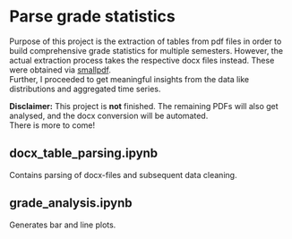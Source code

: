 # Parse grade statistics
Purpose of this project is the extraction of tables from pdf files in order to build comprehensive 
grade statistics for multiple semesters. However, the actual extraction process takes the 
respective docx files instead. These were obtained via 
<a href="https://smallpdf.com/de/pdf-in-word">smallpdf</a>. <br>
Further, I proceeded to get meaningful insights from the data like distributions and aggregated 
time series.

**Disclaimer:** This project is **not** finished. The remaining PDFs will also get analysed,
and the docx conversion will be automated.  
There is more to come!


## docx_table_parsing.ipynb
Contains parsing of docx-files and subsequent data cleaning.

## grade_analysis.ipynb
Generates bar and line plots.